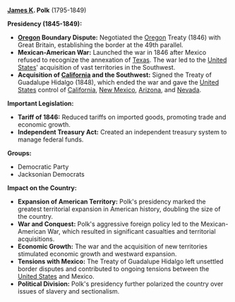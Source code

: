**[James K](./../james-k/). Polk** (1795-1849)

**Presidency (1845-1849):**

* **[Oregon](./../oregon/) Boundary Dispute:** Negotiated the [Oregon](./../oregon/) Treaty (1846) with Great Britain, establishing the border at the 49th parallel.
* **Mexican-American War:** Launched the war in 1846 after Mexico refused to recognize the annexation of [Texas](./../texas/). The war led to the [United States](./../united-states/)' acquisition of vast territories in the Southwest.
* **Acquisition of [California](./../california/) and the Southwest:** Signed the Treaty of Guadalupe Hidalgo (1848), which ended the war and gave the [United States](./../united-states/) control of [California](./../california/), [New Mexico](./../new-mexico/), [Arizona](./../arizona/), and [Nevada](./../nevada/).

**Important Legislation:**

* **Tariff of 1846:** Reduced tariffs on imported goods, promoting trade and economic growth.
* **Independent Treasury Act:** Created an independent treasury system to manage federal funds.

**Groups:**

* Democratic Party
* Jacksonian Democrats

**Impact on the Country:**

* **Expansion of American Territory:** Polk's presidency marked the greatest territorial expansion in American history, doubling the size of the country.
* **War and Conquest:** Polk's aggressive foreign policy led to the Mexican-American War, which resulted in significant casualties and territorial acquisitions.
* **Economic Growth:** The war and the acquisition of new territories stimulated economic growth and westward expansion.
* **Tensions with Mexico:** The Treaty of Guadalupe Hidalgo left unsettled border disputes and contributed to ongoing tensions between the [United States](./../united-states/) and Mexico.
* **Political Division:** Polk's presidency further polarized the country over issues of slavery and sectionalism.